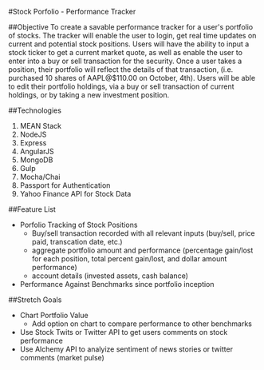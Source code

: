 #Stock Porfolio - Performance Tracker

##Objective
To create a savable performance tracker for a user's portfolio of stocks. The tracker will enable the user to login, get real time updates on current and potential stock positions. Users will have the ability to input a stock ticker to get a current market quote, as well as enable the user to enter into a buy or sell transaction for the security.  Once a user takes a position, their portfolio will reflect the details of that transaction, (i.e. purchased 10 shares of AAPL@$110.00 on October, 4th). Users will be able to edit their portfolio holdings, via a buy or sell transaction of current holdings, or by taking a new investment position.

##Technologies
1. MEAN Stack
1. NodeJS
1. Express
1. AngularJS
1. MongoDB
1. Gulp
1. Mocha/Chai
1. Passport for Authentication
1. Yahoo Finance API for Stock Data

##Feature List
- Porfolio Tracking of Stock Positions
  - Buy/sell transaction recorded with all relevant inputs (buy/sell, price paid, transcation date, etc.)
  - aggregate portfolio amount and performance (percentage gain/lost for each position, total percent gain/lost, and dollar amount performance)
  - account details (invested assets, cash balance)
- Performance Against Benchmarks since portfolio inception

##Stretch Goals
- Chart Portfolio Value
  - Add option on chart to compare performance to other benchmarks
- Use Stock Twits or Twitter API to get users comments on stock performance
- Use Alchemy API to analyize sentiment of news stories or twitter comments (market pulse)

